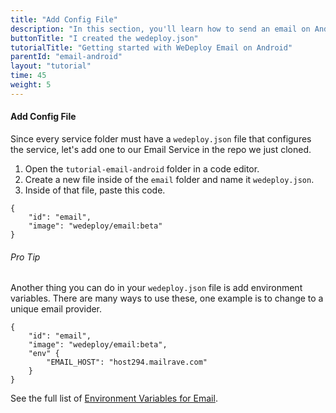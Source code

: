 ```yaml
---
title: "Add Config File"
description: "In this section, you'll learn how to send an email on Android using the WeDeploy API Client."
buttonTitle: "I created the wedeploy.json"
tutorialTitle: "Getting started with WeDeploy Email on Android"
parentId: "email-android"
layout: "tutorial"
time: 45
weight: 5
---
```


#### Add Config File

Since every service folder must have a `wedeploy.json` file that configures the service, let's add one to our Email Service in the repo we just cloned.

1. Open the `tutorial-email-android` folder in a code editor.
2. Create a new file inside of the `email` folder and name it `wedeploy.json`.
3. Inside of that file, paste this code.

```application/json
{
	"id": "email",
	"image": "wedeploy/email:beta"
}
```

<aside>

###### <span class="icon-16-star"></span> Pro Tip

Another thing you can do in your `wedeploy.json` file is add environment variables. There are many ways to use these, one example is to change to a unique email provider.

```application/json
{
	"id": "email",
	"image": "wedeploy/email:beta",
	"env" {
		"EMAIL_HOST": "host294.mailrave.com"
	}
}
```

See the full list of <a href="/docs/email/environment-variables.html" target="_blank">Environment Variables for Email</a>.

</aside>

